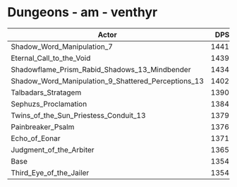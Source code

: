 # Dungeons - am - venthyr
| Actor | DPS | Increase |
|---|:---:|:---:|
|Shadow_Word_Manipulation_7|14410|6.36%|
|Eternal_Call_to_the_Void|14395|6.25%|
|Shadowflame_Prism_Rabid_Shadows_13_Mindbender|14344|5.88%|
|Shadow_Word_Manipulation_9_Shattered_Perceptions_13|14020|3.48%|
|Talbadars_Stratagem|13906|2.64%|
|Sephuzs_Proclamation|13842|2.17%|
|Twins_of_the_Sun_Priestess_Conduit_13|13798|1.85%|
|Painbreaker_Psalm|13765|1.60%|
|Echo_of_Eonar|13719|1.26%|
|Judgment_of_the_Arbiter|13659|0.82%|
|Base|13548|0.00%|
|Third_Eye_of_the_Jailer|13544|-0.03%|

